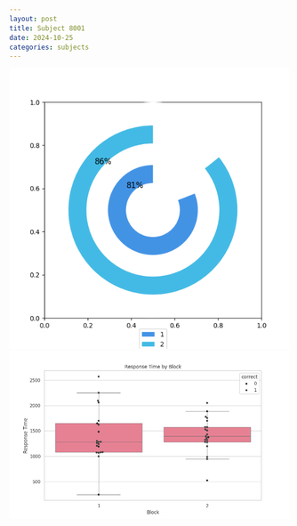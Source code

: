 ```yaml
---
layout: post
title: Subject 8001
date: 2024-10-25
categories: subjects
---
```


![](data/8001/run-7/8001__acc_test.png)
![](data/8001/run-7/8001_rt.png)
